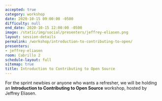 ```yaml
---
accepted: true
category: workshop
date: 2020-10-15 09:00:00 -0500
difficulty: null
end_date: 2020-10-15 12:00:00 -0500
image: /static/img/social/presenters/jeffrey-eliasen.png
layout: session-details
permalink: /workshop/introduction-to-contributing-to-open/
presenters:
- jeffrey-eliasen
room: Cabrillo 2
schedule-layout: full
sitemap: true
title: Introduction to Contributing to Open Source
---
```


For the sprint newbies or anyone who wants a refresher, we will be holding an **Introduction to Contributing to Open Source** workshop, hosted by Jeffrey Eliasen.